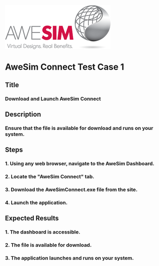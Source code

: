 ![AweSim](../img/awesim-small.png)

# AweSim Connect Test Case 1

## Title

### Download and Launch AweSim Connect

## Description

### Ensure that the file is available for download and runs on your system.

## Steps

### 1. Using any web browser, navigate to the AweSim Dashboard.
### 2. Locate the "AweSim Connect" tab.
### 3. Download the AweSimConnect.exe file from the site.
### 4. Launch the application.

## Expected Results

### 1. The dashboard is accessible.
### 2. The file is available for download.
### 3. The application launches and runs on your system.
